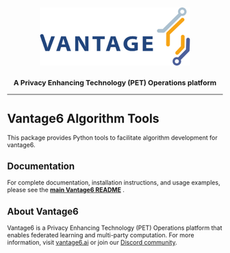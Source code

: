 <h1 align="center">
  <br>
  <a href="https://vantage6.ai"><img src="https://github.com/IKNL/guidelines/blob/master/resources/logos/vantage6.png?raw=true" alt="vantage6" width="350"></a>
</h1>

<h3 align=center> A Privacy Enhancing Technology (PET) Operations platform</h3>

---

# Vantage6 Algorithm Tools

This package provides Python tools to facilitate algorithm development for vantage6.

## Documentation

For complete documentation, installation instructions, and usage examples, please see
the **[main Vantage6 README](https://github.com/vantage6/vantage6/blob/main/README.md)**
.

## About Vantage6

Vantage6 is a Privacy Enhancing Technology (PET) Operations platform that enables
federated learning and multi-party computation. For more information, visit
[vantage6.ai](https://vantage6.ai) or join our
[Discord community](https://discord.gg/yAyFf6Y).